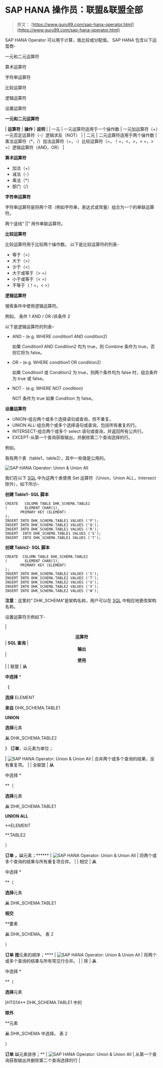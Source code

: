 # SAP HANA 操作员：联盟&联盟全部

> 原文： [https://www.guru99.com/sap-hana-operator.html](https://www.guru99.com/sap-hana-operator.html)

SAP HANA Operator 可以用于计算，值比较或分配值。 SAP HANA 包含以下运营商-

一元和二元运算符

算术运算符

字符串运算符

比较运算符

逻辑运算符

设置运算符

**一元和二元运算符**

| **运算符** | **操作** | **说明** |
| 一元 | 一元运算符适用于一个操作数 | 一元加运算符（+）一元否定运算符（-）逻辑求反（NOT） |
| 二元 | 二元运算符适用于两个操作数 | 乘法运算符（*，/）加法运算符（+，-）比较运算符（=，！=，<，>，< =，> =）逻辑运算符（AND，OR） |

**算术运算符**

*   加法（+）
*   减法（-）
*   乘法（*）
*   部门（/）

**字符串运算符**

字符串运算符是将两个项（例如字符串，表达式或常量）组合为一个的串联运算符。

两个竖线“ ||” 用作串联运算符。

**比较运算符**

比较运算符用于比较两个操作数。 以下是比较运算符的列表-

*   等于（=）
*   大于（>）
*   少于（<）
*   大于或等于（> =）
*   小于或等于（< =）
*   不等于（！=，< >）

**逻辑运算符**

搜索条件中使用逻辑运算符。

例如。 条件 1 AND / OR /非条件 2

以下是逻辑运算符的列表–

*   AND - (e.g. WHERE condition1 AND condition2)

    如果 Condition1 AND Condition2 均为 true，则 Combine 条件为 true，否则它将为 false。

*   OR – (e.g. WHERE condition1 OR condition2)

    如果 Condition1 或 Condition2 为 true，则两个条件均为 false 时，组合条件为 true 或 false。

*   NOT - (e.g. WHERE NOT condition)

    NOT 条件为 true 如果 Condition 为 false。

**设置运算符**

*   UNION-组合两个或多个选择语句或查询，但不重复。
*   UNION ALL-组合两个或多个选择语句或查询，包括所有重复的行。
*   INTERSECT-组合两个或多个 select 语句或查询，并返回所有公共行。
*   EXCEPT-从第一个查询获取输出，并删除第二个查询选择的行。

例如。

我有两个表（table1，table2），其中一些值是公用的。

![SAP HANA Operator: Union & Union All](img/8afdb766c09f3c5239623592b7e8d221.png)

我们在以下 [SQL](/sql.html) 中为这两个表使用 Set 运算符（Union，Union ALL，Intersect 除外），如下所示–

**创建 Table1- SQL 脚本**

```
CREATE	 COLUMN TABLE DHK_SCHEMA.TABLE1
(        ELEMENT CHAR(1),			
       PRIMARY KEY (ELEMENT)
);			
INSERT INTO DHK_SCHEMA.TABLE1 VALUES ('P');
INSERT INTO DHK_SCHEMA.TABLE1 VALUES ('Q');			
INSERT INTO DHK_SCHEMA.TABLE1 VALUES ('R');			
INSERT	INTO DHK_SCHEMA.TABLE1 VALUES ('S');			
INSERT	INTO DHK_SCHEMA.TABLE1 VALUES ('T');

```

**创建 Table2- SQL 脚本**

```
CREATE	COLUMN TABLE DHK_SCHEMA.TABLE2
(        ELEMENT CHAR(1),			
       PRIMARY KEY (ELEMENT)
);			
INSERT INTO DHK_SCHEMA.TABLE2 VALUES ('S');			
INSERT INTO DHK_SCHEMA.TABLE2 VALUES ('T');			
INSERT INTO DHK_SCHEMA.TABLE2 VALUES ('U');			
INSERT INTO DHK_SCHEMA.TABLE2 VALUES ('V');			
INSERT INTO DHK_SCHEMA.TABLE2 VALUES ('W');

```

**注意**：这里的“ DHK_SCHEMA”是架构名称，用户可以在 [SQL](/sql.html) 中相应地更改架构名称。

设置运算符示例如下-

|  **<center>运算符</center>**  | **SQL 查询** |  **<center>输出</center>**  |  **<center>使用</center>**  |
| 联盟 | **从**

**中选择** *

**（**

**选择** ELEMENT

**来自** DHK_SCHEMA.TABLE1

**UNION**

**选择**元素

**从** DHK_SCHEMA.TABLE2

**）** **订单**，以元素为单位；

 | ![SAP HANA Operator: Union & Union All](img/ea04381ee2016a5a05492c03906ef53e.png) | 合并两个或多个查询的结果，没有重复项。 |
| 全联盟 | **从**

中选择 *

**（

**选择**元素

**从** DHK_SCHEMA.TABLE1

**UNION ALL**

**ELEMENT

**.TABLE2

）

**订单** **，以**元素；****** | ![SAP HANA Operator: Union & Union All](img/4d1fd6e76540cd32cd4856dafa3966c7.png) | 将两个或多个查询的结果与所有重复项合并。 |
| 相交 | **从**

中选择 *

**（

**选择**元素

**从** DHK_SCHEMA.TABLE1

**相交**

**要素

**从** DHK_SCHEMA。 表 2

）

**订单** **按**元素的顺序；**** | ![SAP HANA Operator: Union & Union All](img/dfe4914e393beec48e602968db7f01fe.png) | 将两个或多个查询的结果与所有常见行合并。 |
| 除 | **从**

中选择 *

**（

**选择**元素

[HTG14** DHK_SCHEMA.TABLE1 中的

**除外**

**元素

**从** DHK_SCHEMA 中选择。 表 2

）

**订单** **以**元素排序；** | ![SAP HANA Operator: Union & Union All](img/b9056dd9e3c6f4e2ce2583b59ebfac7d.png) | 从第一个查询获取输出并删除第二个查询选择的行 |